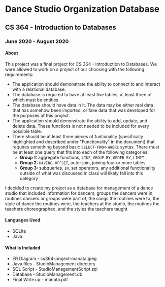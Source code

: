 # Dance Studio Organization Database
## CS 364 - Introduction to Databases
### June 2020 - August 2020

#### About
This project was a final project for CS 364 - Introduction to Databases. We were allowed to work on a project of our choosing with the following requirements:
 - The application should demonstrate the ability to connect to and interact with a relational database.
 - The database is required to have at least five tables, at least three of which must be entities.
 - The database should have data in it. The data may be either real data that has somehow been imported, or fake data that was developed for the purposes of this project.
 - The application should demonstrate the ability to add, update, and delete data. These functions is not needed to be included for every possible table.
 - There should be at least three pieces of funtionality (specifically highlighted and described under "Functionality" in the document) that requires something beyond basic `SELECT-FROM-WHERE` syntax. There must be at least one query that fits into each of the following categories:
    - **Group 1:** aggregate functions, `LIKE`, `GROUP BY`, `ORDER BY`, `LIMIT`
    - **Group 2:** `HAVING`, `OFFSET`, outer join, joining four or more tables
    - **Group 3:** subqueries, `IN`, set operators, any additional functionality outside of what was discussed in class will likely fall into this category
    
I decided to create my project as a database for management of a dance studio that included information for dancers, groups the dancers were in, routines dancers or groups were part of, the songs the routines were to, the style of dance the routines were, the teachers at the studio, the routines the teachers choreographed, and the styles the teachers taught.

#### Languages Used
- SQLite
- Java

#### What is Included
- ER Diagram - cs364-project-manata.jpeg
- Java files - StudioManagement directory
- SQL Script - StudioManagementScript.sql
- Database - StudioManagement.db
- Final Write up - manata.pdf
